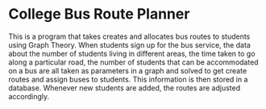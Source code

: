 # College Bus Route Planner

This is a program that takes creates and allocates bus routes to students using Graph Theory. When students sign up for the bus service, the data about the number of students living in different areas, the time taken to go along a particular road, the number of students that can be accommodated on a bus are all taken as parameters in a graph and solved to get create routes and assign buses to students. This information is then stored in a database. Whenever new students are added, the routes are adjusted accordingly.  

